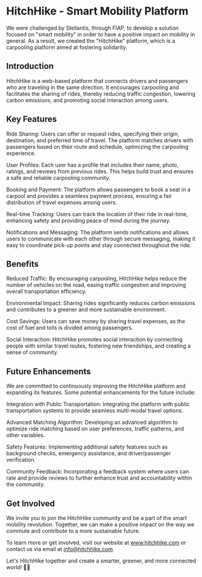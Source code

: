 # HitchHike - Smart Mobility Platform
We were challenged by Stellantis, through FIAP, to develop a solution focused on "smart mobility" in order to have a positive impact on mobility in general. As a result, we created the "HitchHike" platform, which is a carpooling platform aimed at fostering solidarity.

## Introduction
HitchHike is a web-based platform that connects drivers and passengers who are traveling in the same direction. It encourages carpooling and facilitates the sharing of rides, thereby reducing traffic congestion, lowering carbon emissions, and promoting social interaction among users.

## Key Features
Ride Sharing: Users can offer or request rides, specifying their origin, destination, and preferred time of travel. The platform matches drivers with passengers based on their route and schedule, optimizing the carpooling experience.

User Profiles: Each user has a profile that includes their name, photo, ratings, and reviews from previous rides. This helps build trust and ensures a safe and reliable carpooling community.

Booking and Payment: The platform allows passengers to book a seat in a carpool and provides a seamless payment process, ensuring a fair distribution of travel expenses among users.

Real-time Tracking: Users can track the location of their ride in real-time, enhancing safety and providing peace of mind during the journey.

Notifications and Messaging: The platform sends notifications and allows users to communicate with each other through secure messaging, making it easy to coordinate pick-up points and stay connected throughout the ride.

## Benefits
Reduced Traffic: By encouraging carpooling, HitchHike helps reduce the number of vehicles on the road, easing traffic congestion and improving overall transportation efficiency.

Environmental Impact: Sharing rides significantly reduces carbon emissions and contributes to a greener and more sustainable environment.

Cost Savings: Users can save money by sharing travel expenses, as the cost of fuel and tolls is divided among passengers.

Social Interaction: HitchHike promotes social interaction by connecting people with similar travel routes, fostering new friendships, and creating a sense of community.

## Future Enhancements
We are committed to continuously improving the HitchHike platform and expanding its features. Some potential enhancements for the future include:

Integration with Public Transportation: Integrating the platform with public transportation systems to provide seamless multi-modal travel options.

Advanced Matching Algorithm: Developing an advanced algorithm to optimize ride matching based on user preferences, traffic patterns, and other variables.

Safety Features: Implementing additional safety features such as background checks, emergency assistance, and driver/passenger verification.

Community Feedback: Incorporating a feedback system where users can rate and provide reviews to further enhance trust and accountability within the community.

## Get Involved
We invite you to join the HitchHike community and be a part of the smart mobility revolution. Together, we can make a positive impact on the way we commute and contribute to a more sustainable future.

To learn more or get involved, visit our website at www.hitchhike.com or contact us via email at info@hitchhike.com.

Let's HitchHike together and create a smarter, greener, and more connected world! 🚗💚
